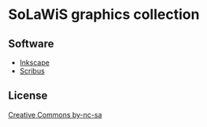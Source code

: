 # SoLaWiS graphics collection

## Software

- [Inkscape](http://inkscape.org/)
- [Scribus](http://scribus.net/)

## License

[Creative Commons by-nc-sa](http://creativecommons.org/licenses/by-nc-sa/3.0/de/)
